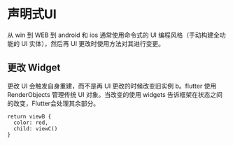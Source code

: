 # 声明式UI

从 win 到 WEB 到 android 和 ios 通常使用命令式的 UI 编程风格（手动构建全功能的 UI 实体），然后再 UI 更改时使用方法对其进行变更。

## 更改 Widget

更改 UI 会触发自身重建，而不是再 UI 更改的时候改变旧实例 b。flutter 使用 RenderObjects 管理传统 UI 对象。当改变的使用 widgets 告诉框架在状态之间的改变，Flutter会处理其余部分。

```
return viewB {
  color: red,
  child: viewC()
}
```